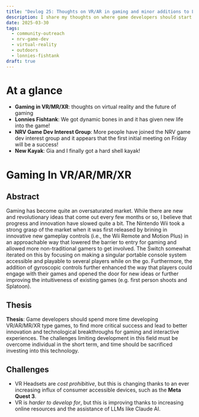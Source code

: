 ```yaml
---
title: "Devlog 25: Thoughts on VR/AR in gaming and minor additions to Lonnies Fishtank"
description: I share my thoughts on where game developers should start spending their time to stand out in an oversaturated market, and provide minor updates on Lonnies Fishtank, NRV Game Dev, and life
date: 2025-03-30
tags:
  - community-outreach
  - nrv-game-dev
  - virtual-reality
  - outdoors
  - lonnies-fishtank
draft: true
---
```


# At a glance 
- **Gaming in VR/MR/XR**: thoughts on virtual reality and the future of gaming
- **Lonnies Fishtank**: We got dynamic bones in and it has given new life into the game!
- **NRV Game Dev Interest Group**: More people have joined the NRV game dev interest group and it appears that the first initial meeting on Friday will be a success!
- **New Kayak**: Gia and I finally got a hard shell kayak!


# Gaming In VR/AR/MR/XR

## Abstract

Gaming has become quite an oversaturated market. While there are new and revolutionary ideas that come out every few months or so, I believe that progress and innovation have slowed quite a bit. The Nintendo Wii took a strong grasp of the market when it was first released by brining in innovative new gameplay controls (i.e., the Wii Remote and Motion Plus) in an approachable way that lowered the barrier to entry for gaming and allowed more non-traditional gamers to get involved. The Switch somewhat iterated on this by focusing on making a singular portable console system accessible and playable to several players while on the go. Furthermore, the addition of gyroscopic controls further enhanced the way that players could engage with their games and opened the door for new ideas or further improving the intuitiveness of existing games (e.g. first person shoots and Splatoon).

## Thesis

**Thesis**: Game developers should spend more time developing VR/AR/MR/XR type games, to find more critical success and lead to better innovation and technological breakthroughs for gaming and interactive experiences. The challenges limiting development in this field must be overcome individual in the short term, and time should be sacrificed investing into this technology.

## Challenges
- VR Headsets are *cost prohibitive*, but this is changing thanks to an ever increasing influx of consumer accessible devices, such as the **Meta Quest 3**.
- VR is *harder to develop for*, but this is improving thanks to increasing online resources and the assistance of LLMs like Claude AI.

